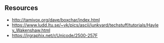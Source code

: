 ## Resources

- http://tamivox.org/dave/boxchar/index.html
- https://www.ludd.ltu.se/~vk/pics/ascii/junkyard/techstuff/tutorials/Hayley_Wakenshaw.html
- https://jrgraphix.net/r/Unicode/2500-257F
